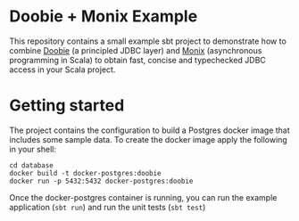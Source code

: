 Doobie + Monix Example
=======================

This repository contains a small example sbt project to demonstrate how to combine [Doobie](http://tpolecat.github.io/doobie/) (a principled JDBC layer) and [Monix](https://monix.io/) (asynchronous programming in Scala) to obtain fast, concise and typechecked JDBC access in your Scala project.

Getting started
===============

The project contains the configuration to build a Postgres docker image that includes some sample data. To create the docker image apply the following in your shell:

```
cd database
docker build -t docker-postgres:doobie
docker run -p 5432:5432 docker-postgres:doobie
```

Once the docker-postgres container is running, you can run the example application (`sbt run`) and run the unit tests (`sbt test`)
